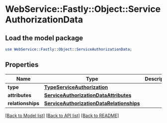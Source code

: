 # WebService::Fastly::Object::ServiceAuthorizationData

## Load the model package
```perl
use WebService::Fastly::Object::ServiceAuthorizationData;
```

## Properties
Name | Type | Description | Notes
------------ | ------------- | ------------- | -------------
**type** | [**TypeServiceAuthorization**](TypeServiceAuthorization.md) |  | [optional] 
**attributes** | [**ServiceAuthorizationDataAttributes**](ServiceAuthorizationDataAttributes.md) |  | [optional] 
**relationships** | [**ServiceAuthorizationDataRelationships**](ServiceAuthorizationDataRelationships.md) |  | [optional] 

[[Back to Model list]](../README.md#documentation-for-models) [[Back to API list]](../README.md#documentation-for-api-endpoints) [[Back to README]](../README.md)


